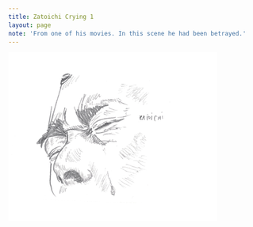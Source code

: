 ```yaml
---
title: Zatoichi Crying 1
layout: page
note: 'From one of his movies. In this scene he had been betrayed.'
---
```


<img src="/assets/pages/art/images/zatoichi-crying-1.png">
